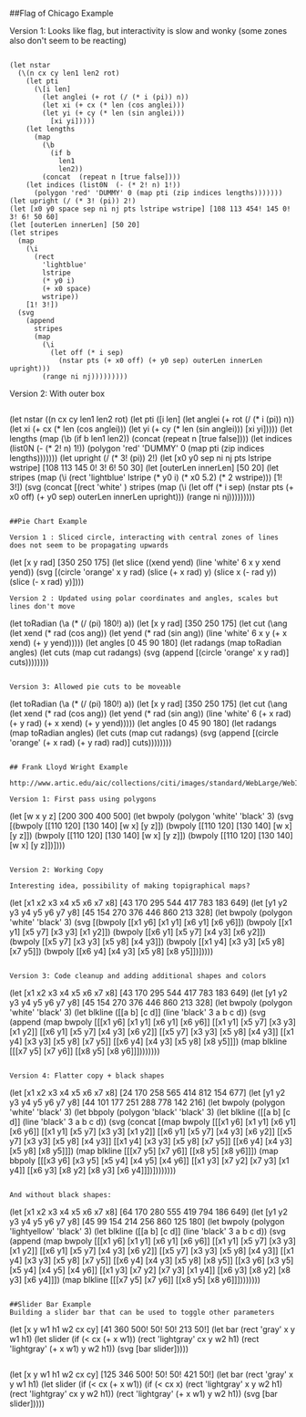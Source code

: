 ##Flag of Chicago Example

Version 1: Looks like flag, but interactivity is slow and wonky
(some zones also don't seem to be reacting)

```

(let nstar
  (\(n cx cy len1 len2 rot)
    (let pti
      (\[i len]
        (let anglei (+ rot (/ (* i (pi)) n))
        (let xi (+ cx (* len (cos anglei)))
        (let yi (+ cy (* len (sin anglei)))
          [xi yi]))))
    (let lengths
      (map
        (\b
          (if b
            len1
            len2))
        (concat  (repeat n [true false])))
    (let indices (list0N  (- (* 2! n) 1!))
      (polygon 'red' 'DUMMY' 0 (map pti (zip indices lengths)))))))
(let upright (/ (* 3! (pi)) 2!)
(let [x0 y0 space sep ni nj pts lstripe wstripe] [108 113 454! 145 0! 3! 6! 50 60]
(let [outerLen innerLen] [50 20]
(let stripes
  (map
    (\i
      (rect
        'lightblue'
        lstripe
        (* y0 i)
        (+ x0 space)
        wstripe))
    [1! 3!])
  (svg 
    (append
      stripes
      (map
        (\i
          (let off (* i sep)
            (nstar pts (+ x0 off) (+ y0 sep) outerLen innerLen upright)))
        (range ni nj)))))))))

```

Version 2: With outer box

```
```

(let nstar
  (\(n cx cy len1 len2 rot)
    (let pti
      (\[i len]
        (let anglei (+ rot (/ (* i (pi)) n))
        (let xi (+ cx (* len (cos anglei)))
        (let yi (+ cy (* len (sin anglei)))
          [xi yi]))))
    (let lengths
      (map
        (\b
          (if b
            len1
            len2))
        (concat  (repeat n [true false])))
    (let indices (list0N  (- (* 2! n) 1!))
      (polygon 'red' 'DUMMY' 0 (map pti (zip indices lengths)))))))
(let upright (/ (* 3! (pi)) 2!)
(let [x0 y0 sep ni nj pts lstripe wstripe] [108 113 145 0! 3! 6! 50 30]
(let [outerLen innerLen] [50 20]
(let stripes
  (map
    (\i
      (rect
        'lightblue'
        lstripe
        (* y0 i)
        (* x0 5.2)
        (* 2 wstripe)))
    [1! 3!])
  (svg 
    (concat
      [(rect 'white' )
      stripes
      (map
        (\i
          (let off (* i sep)
            (nstar pts (+ x0 off) (+ y0 sep) outerLen innerLen upright)))
        (range ni nj)))))))))

```

##Pie Chart Example

Version 1 : Sliced circle, interacting with central zones of lines does not seem to be propagating upwards

```
(let [x y rad] [350 250 175]
(let slice (\(xend yend) (line 'white' 6 x y xend yend))
  (svg
    [(circle 'orange' x y rad)
    (slice (+ x rad) y)
    (slice x (- rad y))
    (slice (- x rad) y)])))
```
Version 2 : Updated using polar coordinates and angles, scales but lines don't move

```

(let toRadian
  (\a
    (* (/ (pi) 180!) a))
(let [x y rad] [350 250 175]
(let cut 
  (\ang
    (let xend (* rad (cos ang))
    (let yend (* rad (sin ang))
    (line 'white' 6 x y (+ x xend) (+ y yend)))))
(let angles [0 45 90 180]
(let radangs (map toRadian angles)
(let cuts (map cut radangs)
  (svg
    (append [(circle 'orange' x y rad)] cuts))))))))

```

Version 3: Allowed pie cuts to be moveable

```

(let toRadian
  (\a
    (* (/ (pi) 180!) a))
(let [x y rad] [350 250 175]
(let cut 
  (\ang
    (let xend (* rad (cos ang))
    (let yend (* rad (sin ang))
    (line 'white' 6 (+ x rad) (+ y rad) (+ x xend) (+ y yend)))))
(let angles [0 45 90 180]
(let radangs (map toRadian angles)
(let cuts (map cut radangs)
  (svg
    (append [(circle 'orange' (+ x rad) (+ y rad) rad)] cuts))))))))

```

## Frank Lloyd Wright Example

http://www.artic.edu/aic/collections/citi/images/standard/WebLarge/WebImg_000207/123332_2318933.jpg

Version 1: First pass using polygons

```
(let [w x y z] [200 300 400 500]
(let bwpoly (polygon 'white' 'black' 3)
  (svg
    [(bwpoly [[110 120] [130 140] [w x] [y z]])
    (bwpoly [[110 120] [130 140] [w x] [y z]])
    (bwpoly [[110 120] [130 140] [w x] [y z]])
    (bwpoly [[110 120] [130 140] [w x] [y z]])])))
```

Version 2: Working Copy

Interesting idea, possibility of making topigraphical maps?

```
(let [x1 x2 x3 x4 x5 x6 x7 x8] [43 170 295 544 417 783 183 649]
(let [y1 y2 y3 y4 y5 y6 y7 y8] [45 154 270 376 446 860 213 328]
(let bwpoly (polygon 'white' 'black' 3)
  (svg 
    [(bwpoly  [[x1 y6] [x1 y1] [x6 y1] [x6 y6]])
     (bwpoly  [[x1 y1] [x5 y7] [x3 y3] [x1 y2]])
     (bwpoly  [[x6 y1] [x5 y7] [x4 y3] [x6 y2]])
     (bwpoly  [[x5 y7] [x3 y3] [x5 y8] [x4 y3]])
     (bwpoly  [[x1 y4] [x3 y3] [x5 y8] [x7 y5]])
     (bwpoly  [[x6 y4] [x4 y3] [x5 y8] [x8 y5]])]))))
```

Version 3: Code cleanup and adding additional shapes and colors

```
(let [x1 x2 x3 x4 x5 x6 x7 x8] [43 170 295 544 417 783 183 649]
(let [y1 y2 y3 y4 y5 y6 y7 y8] [45 154 270 376 446 860 213 328]
(let bwpoly (polygon 'white' 'black' 3)
(let blkline (\[[a b] [c d]] (line 'black' 3 a b c d))
  (svg 
    (append
      (map
        bwpoly
        [[[x1 y6] [x1 y1] [x6 y1] [x6 y6]]
         [[x1 y1] [x5 y7] [x3 y3] [x1 y2]]
         [[x6 y1] [x5 y7] [x4 y3] [x6 y2]]
         [[x5 y7] [x3 y3] [x5 y8] [x4 y3]]
         [[x1 y4] [x3 y3] [x5 y8] [x7 y5]]
         [[x6 y4] [x4 y3] [x5 y8] [x8 y5]]])
      (map blkline [[[x7 y5] [x7 y6]] [[x8 y5] [x8 y6]]])))))))
```

Version 4: Flatter copy + black shapes

```
(let [x1 x2 x3 x4 x5 x6 x7 x8] [24 170 258 565 414 812 154 677]
(let [y1 y2 y3 y4 y5 y6 y7 y8] [44 101 177 251 288 778 142 216]
(let bwpoly (polygon 'white' 'black' 3)
(let bbpoly (polygon 'black' 'black' 3)
(let blkline (\[[a b] [c d]] (line 'black' 3 a b c d))
  (svg 
    (concat
      [(map
        bwpoly
        [[[x1 y6] [x1 y1] [x6 y1] [x6 y6]]
         [[x1 y1] [x5 y7] [x3 y3] [x1 y2]]
         [[x6 y1] [x5 y7] [x4 y3] [x6 y2]]
         [[x5 y7] [x3 y3] [x5 y8] [x4 y3]]
         [[x1 y4] [x3 y3] [x5 y8] [x7 y5]]
         [[x6 y4] [x4 y3] [x5 y8] [x8 y5]]])
      (map blkline [[[x7 y5] [x7 y6]] [[x8 y5] [x8 y6]]])
      (map
        bbpoly
        [[[x3 y6] [x3 y5] [x5 y4] [x4 y5] [x4 y6]]
         [[x1 y3] [x7 y2] [x7 y3] [x1 y4]]
         [[x6 y3] [x8 y2] [x8 y3] [x6 y4]]])])))))))
```

And without black shapes:

```
(let [x1 x2 x3 x4 x5 x6 x7 x8] [64 170 280 555 419 794 186 649]
(let [y1 y2 y3 y4 y5 y6 y7 y8] [45 99 154 214 256 860 125 180]
(let bwpoly (polygon 'lightyellow' 'black' 3)
(let blkline (\[[a b] [c d]] (line 'black' 3 a b c d))
  (svg 
    (append
      (map
        bwpoly
        [[[x1 y6] [x1 y1] [x6 y1] [x6 y6]]
         [[x1 y1] [x5 y7] [x3 y3] [x1 y2]]
         [[x6 y1] [x5 y7] [x4 y3] [x6 y2]]
         [[x5 y7] [x3 y3] [x5 y8] [x4 y3]]
         [[x1 y4] [x3 y3] [x5 y8] [x7 y5]]
         [[x6 y4] [x4 y3] [x5 y8] [x8 y5]]
         [[x3 y6] [x3 y5] [x5 y4] [x4 y5] [x4 y6]]
         [[x1 y3] [x7 y2] [x7 y3] [x1 y4]]
         [[x6 y3] [x8 y2] [x8 y3] [x6 y4]]])
      (map blkline [[[x7 y5] [x7 y6]] [[x8 y5] [x8 y6]]])))))))
```

##Slider Bar Example
Building a slider bar that can be used to toggle other parameters

```
(let [x y w1 h1 w2 cx cy] [41 360 500! 50! 50! 213 50!]
(let bar (rect 'gray' x y w1 h1)
(let slider (if (< cx (+ x w1)) (rect 'lightgray' cx y w2 h1) (rect 'lightgray' (+ x w1) y w2 h1))
  (svg  [bar slider]))))
```

```
(let [x y w1 h1 w2 cx cy] [125 346 500! 50! 50! 421 50!]
(let bar (rect 'gray' x y w1 h1)
(let slider
  (if (< cx (+ x w1))
    (if (< cx x)
      (rect 'lightgray' x y w2 h1)
      (rect 'lightgray' cx y w2 h1))
    (rect 'lightgray' (+ x w1) y w2 h1))
  (svg  [bar slider]))))
```